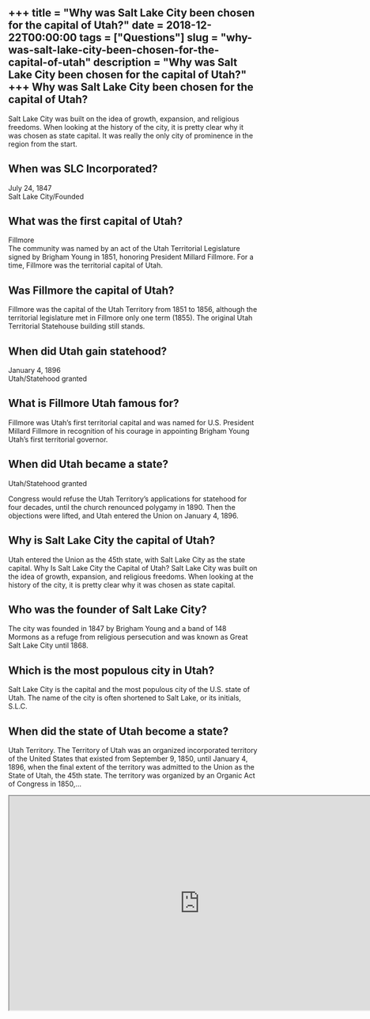 +++
title = "Why was Salt Lake City been chosen for the capital of Utah?"
date = 2018-12-22T00:00:00
tags = ["Questions"]
slug = "why-was-salt-lake-city-been-chosen-for-the-capital-of-utah"
description = "Why was Salt Lake City been chosen for the capital of Utah?"
+++
Why was Salt Lake City been chosen for the capital of Utah?
-----------------------------------------------------------

Salt Lake City was built on the idea of growth, expansion, and religious freedoms. When looking at the history of the city, it is pretty clear why it was chosen as state capital. It was really the only city of prominence in the region from the start.

When was SLC Incorporated?
--------------------------

July 24, 1847  
Salt Lake City/Founded

What was the first capital of Utah?
-----------------------------------

Fillmore  
The community was named by an act of the Utah Territorial Legislature signed by Brigham Young in 1851, honoring President Millard Fillmore. For a time, Fillmore was the territorial capital of Utah.

Was Fillmore the capital of Utah?
---------------------------------

Fillmore was the capital of the Utah Territory from 1851 to 1856, although the territorial legislature met in Fillmore only one term (1855). The original Utah Territorial Statehouse building still stands.

When did Utah gain statehood?
-----------------------------

January 4, 1896  
Utah/Statehood granted

What is Fillmore Utah famous for?
---------------------------------

Fillmore was Utah’s first territorial capital and was named for U.S. President Millard Fillmore in recognition of his courage in appointing Brigham Young Utah’s first territorial governor.

When did Utah became a state?
-----------------------------

Utah/Statehood granted

Congress would refuse the Utah Territory’s applications for statehood for four decades, until the church renounced polygamy in 1890. Then the objections were lifted, and Utah entered the Union on January 4, 1896.

Why is Salt Lake City the capital of Utah?
------------------------------------------

Utah entered the Union as the 45th state, with Salt Lake City as the state capital. Why Is Salt Lake City the Capital of Utah? Salt Lake City was built on the idea of growth, expansion, and religious freedoms. When looking at the history of the city, it is pretty clear why it was chosen as state capital.

Who was the founder of Salt Lake City?
--------------------------------------

The city was founded in 1847 by Brigham Young and a band of 148 Mormons as a refuge from religious persecution and was known as Great Salt Lake City until 1868.

Which is the most populous city in Utah?
----------------------------------------

Salt Lake City is the capital and the most populous city of the U.S. state of Utah. The name of the city is often shortened to Salt Lake, or its initials, S.L.C.

When did the state of Utah become a state?
------------------------------------------

Utah Territory. The Territory of Utah was an organized incorporated territory of the United States that existed from September 9, 1850, until January 4, 1896, when the final extent of the territory was admitted to the Union as the State of Utah, the 45th state. The territory was organized by an Organic Act of Congress in 1850,…

<iframe allow="accelerometer; autoplay; clipboard-write; encrypted-media; gyroscope; picture-in-picture" allowfullscreen="" class="__youtube_prefs__  epyt-is-override  no-lazyload" data-no-lazy="1" data-origheight="433" data-origwidth="770" data-skipgform_ajax_framebjll="" height="433" id="_ytid_31729" loading="lazy" src="https://www.youtube.com/embed/yhHEworvdew?enablejsapi=1&autoplay=0&cc_load_policy=0&cc_lang_pref=&iv_load_policy=1&loop=0&modestbranding=0&rel=1&fs=1&playsinline=0&autohide=2&theme=dark&color=red&controls=1&" title="YouTube player" width="770"></iframe>